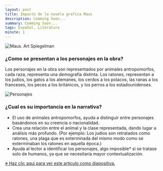 ```yaml
---
layout: post
title: Impacto de la novela grafica Maus
description: Comming Soon...
summary: Comming Soon...
tags: Español, Literatura
minute: 1
---
```


![Maus. Art Spiegelman](https://static.timesofisrael.com/www/uploads/2014/01/maus-mask-e1390470010394-1024x640.jpg)


### ¿Como se presentan a los personajes en la obra?

Los personajes en la obra son representados por animales antropomorfos, cada raza, representa una demografía distinta. Los ratones, representan a los judios, los gatos a los alemanes, los cerdos a los polacos, las ranas a los franceses, los peces a los británicos, y los perros a los estadounidenses.

![Personajes](http://transnationalismdiaspora-lwc.weebly.com/uploads/8/7/4/5/8745414/1855191.png)

### ¿Cual es su importancia en la narrativa?

* El uso de animales antropomorfos, ayuda a distinguir entre personajes basándonos en su creencia o nacionalidad.
* Crea una relación entre el animal y la clase representada, dando lugar a análisis más profundo. (Por ejemplo: Los judios son retratados como ratones, una plaga que es exterminada del mismo modo como se exterminaban los ratones en aquella época.)
* Ayuda al lector a identificar los personajes, algo imposible* si se tratase solo de humanos, ya que se necesitaría mayor contextualización.

[※ Haz clic aqui para ver este articulo como diapositiva.](https://docs.google.com/presentation/d/1c0Jz4OkPrccSP2OYNx-CMJ87Ru2WxD58ik_gshK-nII/edit?usp=sharing)
